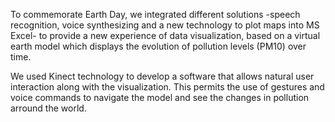 To commemorate Earth Day, we integrated different solutions -speech recognition, voice synthesizing and a new technology to plot maps into MS Excel- to provide a new experience of data visualization, based on a virtual earth model which displays the evolution of pollution levels (PM10) over time.

We used Kinect technology to develop a software that allows natural user interaction along with the visualization. This permits the use of gestures and voice commands to navigate the model and see the changes in pollution arround the world.
